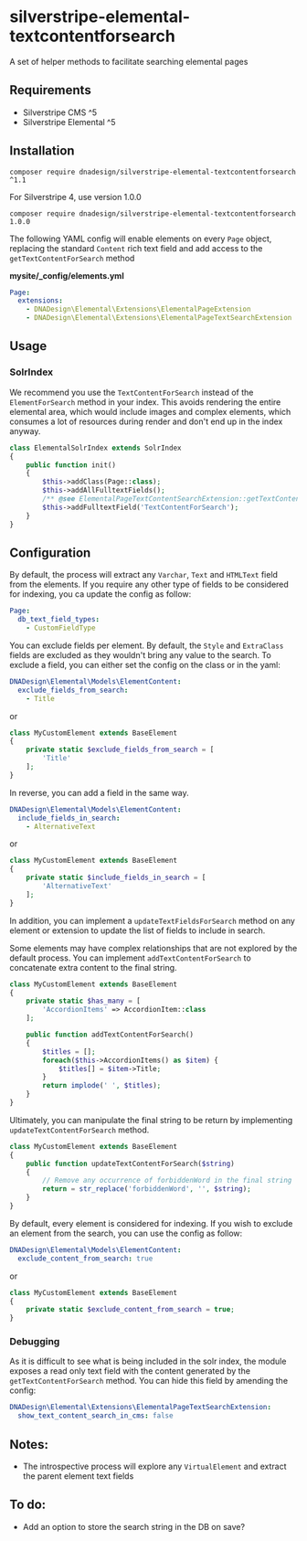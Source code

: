 # silverstripe-elemental-textcontentforsearch
A set of helper methods to facilitate searching elemental pages

## Requirements

* Silverstripe CMS ^5
* Silverstripe Elemental ^5

## Installation

```
composer require dnadesign/silverstripe-elemental-textcontentforsearch ^1.1
```

For Silverstripe 4, use version 1.0.0
```
composer require dnadesign/silverstripe-elemental-textcontentforsearch 1.0.0
```

The following YAML config will enable elements on every `Page` object,
replacing the standard `Content` rich text field and add access to the `getTextContentForSearch` method

**mysite/\_config/elements.yml**

```yaml
Page:
  extensions:
    - DNADesign\Elemental\Extensions\ElementalPageExtension
    - DNADesign\Elemental\Extensions\ElementalPageTextSearchExtension
```

## Usage
### SolrIndex
We recommend you use the `TextContentForSearch` instead of the `ElementForSearch` method in your index.
This avoids rendering the entire elemental area, which would include images and complex elements, which consumes a lot of resources
during render and don't end up in the index anyway.

```php
class ElementalSolrIndex extends SolrIndex
{
    public function init()
    {
        $this->addClass(Page::class);
        $this->addAllFulltextFields();
        /** @see ElementalPageTextContentSearchExtension::getTextContentForSearch */
        $this->addFulltextField('TextContentForSearch');
    }
}
```

## Configuration
By default, the process will extract any `Varchar`, `Text` and `HTMLText` field from the elements.
If you require any other type of fields to be considered for indexing, you ca update the config as follow:

```yaml
Page:
  db_text_field_types:
    - CustomFieldType
```

You can exclude fields per element. By default, the `Style` and `ExtraClass` fields are excluded as they wouldn't bring any value
to the search. To exclude a field, you can either set the config on the class or in the yaml:

```yaml
DNADesign\Elemental\Models\ElementContent:
  exclude_fields_from_search:
    - Title
```
or
```php
class MyCustomElement extends BaseElement
{
    private static $exclude_fields_from_search = [
        'Title'
    ];
}
```

In reverse, you can add a field in the same way.

```yaml
DNADesign\Elemental\Models\ElementContent:
  include_fields_in_search:
    - AlternativeText
```
or
```php
class MyCustomElement extends BaseElement
{
    private static $include_fields_in_search = [
        'AlternativeText'
    ];
}
```

In addition, you can implement a `updateTextFieldsForSearch` method on any element or extension to update the list of fields to include in search.

Some elements may have complex relationships that are not explored by the default process.
You can implement `addTextContentForSearch` to concatenate extra content to the final string.

```php
class MyCustomElement extends BaseElement
{
    private static $has_many = [
        'AccordionItems' => AccordionItem::class
    ];

    public function addTextContentForSearch()
    {
        $titles = [];
        foreach($this->AccordionItems() as $item) {
            $titles[] = $item->Title;
        }
        return implode(' ', $titles);
    }
}
```

Ultimately, you can manipulate the final string to be return by implementing `updateTextContentForSearch` method.

```php
class MyCustomElement extends BaseElement
{
    public function updateTextContentForSearch($string)
    {
        // Remove any occurrence of forbiddenWord in the final string
        return = str_replace('forbiddenWord', '', $string);
    }
}
```

By default, every element is considered for indexing. If you wish to exclude an element from the search,
you can use the config as follow:

```yaml
DNADesign\Elemental\Models\ElementContent:
  exclude_content_from_search: true
```
or
```php
class MyCustomElement extends BaseElement
{
    private static $exclude_content_from_search = true;
}
```

### Debugging
As it is difficult to see what is being included in the solr index, the module exposes a read only text field with the 
content generated by the `getTextContentForSearch` method.
You can hide this field by amending the config:

```yaml
DNADesign\Elemental\Extensions\ElementalPageTextSearchExtension:
  show_text_content_search_in_cms: false
```

## Notes:
- The introspective process will explore any `VirtualElement` and extract the parent element text fields 

## To do:
- Add an option to store the search string in the DB on save?
